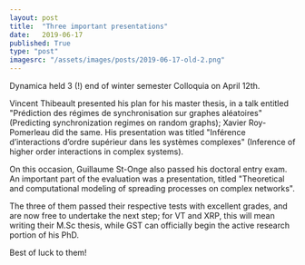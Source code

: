 ```yaml
---
layout: post
title:  "Three important presentations"
date:   2019-06-17
published: True
type: "post"
imagesrc: "/assets/images/posts/2019-06-17-old-2.png"
---
```


Dynamica held 3 (!) end of winter semester Colloquia on April 12th. 

 Vincent Thibeault presented his plan for his master thesis, in a talk entitled
"Prédiction des régimes de synchronisation sur graphes aléatoires" (Predicting synchronization regimes on random graphs); Xavier Roy-Pomerleau did the same.
His presentation was titled "Inférence d’interactions d’ordre supérieur dans les systèmes complexes" (Inference of higher order interactions in complex systems).


 On this occasion, Guillaume St-Onge also passed his doctoral entry exam. An important part of the evaluation was a presentation, titled "Theoretical and computational modeling of spreading processes on complex networks".


 The three of them passed their respective tests with excellent grades, and are now free to undertake the next step; for VT and XRP, this will mean writing their M.Sc thesis, while GST can officially begin the active research portion of his PhD.


 Best of luck to them!


